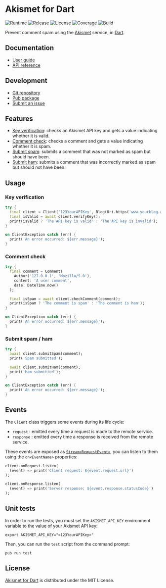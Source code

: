 # Akismet for Dart
![Runtime](https://img.shields.io/badge/dart-%3E%3D2.1-brightgreen.svg) ![Release](https://img.shields.io/pub/v/akismet.svg) ![License](https://img.shields.io/badge/license-MIT-blue.svg) ![Coverage](https://coveralls.io/repos/github/cedx/akismet.dart/badge.svg) ![Build](https://travis-ci.com/cedx/akismet.dart.svg)

Prevent comment spam using the [Akismet](https://akismet.com) service, in [Dart](https://www.dartlang.org).

## Documentation
- [User guide](https://dev.belin.io/akismet.dart)
- [API reference](https://dev.belin.io/akismet.dart/api)

## Development
- [Git repository](https://github.com/cedx/akismet.dart)
- [Pub package](https://pub.dartlang.org/packages/akismet)
- [Submit an issue](https://github.com/cedx/akismet.dart/issues)

## Features
- [Key verification](https://akismet.com/development/api/#verify-key): checks an Akismet API key and gets a value indicating whether it is valid.
- [Comment check](https://akismet.com/development/api/#comment-check): checks a comment and gets a value indicating whether it is spam.
- [Submit spam](https://akismet.com/development/api/#submit-spam): submits a comment that was not marked as spam but should have been.
- [Submit ham](https://akismet.com/development/api/#submit-ham): submits a comment that was incorrectly marked as spam but should not have been.

## Usage

### Key verification

```dart
try {
  final client = Client('123YourAPIKey', Blog(Uri.https('www.yourblog.com', '/')));
  final isValid = await client.verifyKey();
  print(isValid ? 'The API key is valid' : 'The API key is invalid');
}

on ClientException catch (err) {
  print('An error occurred: ${err.message}');
}
```

### Comment check

```dart
try {
  final comment = Comment(
    Author('127.0.0.1', 'Mozilla/5.0'),
    content: 'A user comment',
    date: DateTime.now()
  );

  final isSpam = await client.checkComment(comment);
  print(isSpam ? 'The comment is spam' : 'The comment is ham');
}

on ClientException catch (err) {
  print('An error occurred: ${err.message}');
}
```

### Submit spam / ham

```dart
try {
  await client.submitSpam(comment);
  print('Spam submitted');

  await client.submitHam(comment);
  print('Ham submitted');
}

on ClientException catch (err) {
  print('An error occurred: ${err.message}');
}
```

## Events
The `Client` class triggers some events during its life cycle:

- `request` : emitted every time a request is made to the remote service.
- `response` : emitted every time a response is received from the remote service.

These events are exposed as [`Stream<RequestEvent>`](https://api.dartlang.org/stable/dart-async/Stream-class.html), you can listen to them using the `on<EventName>` properties:

```dart
client.onRequest.listen(
  (event) => print('Client request: ${event.request.url}')
);

client.onResponse.listen(
  (event) => print('Server response: ${event.response.statusCode}')
);
```

## Unit tests
In order to run the tests, you must set the `AKISMET_API_KEY` environment variable to the value of your Akismet API key:

```shell
export AKISMET_API_KEY="<123YourAPIKey>"
```

Then, you can run the `test` script from the command prompt:

```shell
pub run test
```

## License
[Akismet for Dart](https://dev.belin.io/akismet.dart) is distributed under the MIT License.
